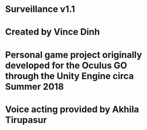 # Surveillance v1.1
# Created by Vince Dinh
# Personal game project originally developed for the Oculus GO through the Unity Engine circa Summer 2018
# Voice acting provided by Akhila Tirupasur 
